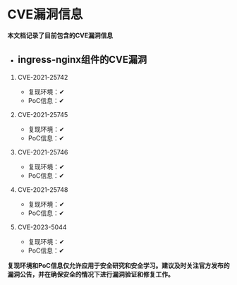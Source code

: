 # CVE漏洞信息

**本文档记录了目前包含的CVE漏洞信息**

* ## ingress-nginx组件的CVE漏洞
1. CVE-2021-25742
    - 复现环境：✔
    - PoC信息：✔

2. CVE-2021-25745
    - 复现环境：✔
    - PoC信息：✔

3. CVE-2021-25746
    - 复现环境：✔
    - PoC信息：✔

4. CVE-2021-25748
    - 复现环境：✔
    - PoC信息：✔

5. CVE-2023-5044
    - 复现环境：✔
    - PoC信息：✔

**复现环境和PoC信息仅允许应用于安全研究和安全学习。建议及时关注官方发布的漏洞公告，并在确保安全的情况下进行漏洞验证和修复工作。**